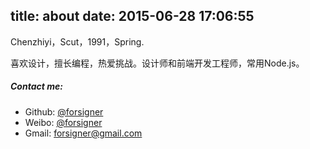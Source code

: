 title: about
date: 2015-06-28 17:06:55
---

Chenzhiyi，Scut，1991，Spring.

喜欢设计，擅长编程，热爱挑战。设计师和前端开发工程师，常用Node.js。

##### Contact me:

- Github:  <a href="https://github.com/forsigner" target="_blank">@forsigner</a>
- Weibo:  <a href="http://weibo.com/u/1847075964" target="_blank">@forsigner</a>
- Gmail:  forsigner@gmail.com
